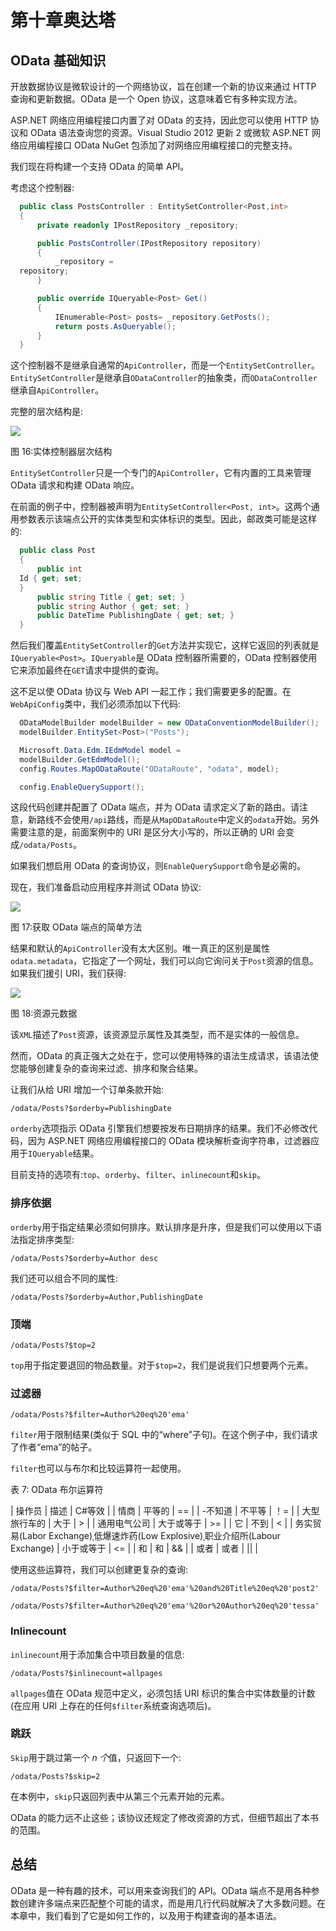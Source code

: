 # 第十章奥达塔

## OData 基础知识

开放数据协议是微软设计的一个网络协议，旨在创建一个新的协议来通过 HTTP 查询和更新数据。OData 是一个 Open 协议，这意味着它有多种实现方法。

ASP.NET 网络应用编程接口内置了对 OData 的支持，因此您可以使用 HTTP 协议和 OData 语法查询您的资源。Visual Studio 2012 更新 2 或微软 ASP.NET 网络应用编程接口 OData NuGet 包添加了对网络应用编程接口的完整支持。

我们现在将构建一个支持 OData 的简单 API。

考虑这个控制器:

```cs
  public class PostsController : EntitySetController<Post,int>
  {
      private readonly IPostRepository _repository;

      public PostsController(IPostRepository repository)
      {
          _repository =
  repository;
      }

      public override IQueryable<Post> Get()
      {
          IEnumerable<Post> posts= _repository.GetPosts();
          return posts.AsQueryable();
      }
  }

```

这个控制器不是继承自通常的`ApiController`，而是一个`EntitySetController`。`EntitySetController`是继承自`ODataController`的抽象类，而`ODataController`继承自`ApiController`。

完整的层次结构是:

![](img/image019.png)

图 16:实体控制器层次结构

`EntitySetController`只是一个专门的`ApiController`，它有内置的工具来管理 OData 请求和构建 OData 响应。

在前面的例子中，控制器被声明为`EntitySetController<Post, int>`。这两个通用参数表示该端点公开的实体类型和实体标识的类型。因此，邮政类可能是这样的:

```cs
  public class Post
  {
      public int
  Id { get; set;
  }
      public string Title { get; set; }
      public string Author { get; set; }
      public DateTime PublishingDate { get; set; }
  }

```

然后我们覆盖`EntitySetController`的`Get`方法并实现它，这样它返回的列表就是`IQueryable<Post>`。`IQueryable`是 OData 控制器所需要的，OData 控制器使用它来添加最终在`GET`请求中提供的查询。

这不足以使 OData 协议与 Web API 一起工作；我们需要更多的配置。在`WebApiConfig`类中，我们必须添加以下代码:

```cs
  ODataModelBuilder modelBuilder = new ODataConventionModelBuilder();
  modelBuilder.EntitySet<Post>("Posts");

  Microsoft.Data.Edm.IEdmModel model =
  modelBuilder.GetEdmModel();
  config.Routes.MapODataRoute("ODataRoute", "odata", model);

  config.EnableQuerySupport();

```

这段代码创建并配置了 OData 端点，并为 OData 请求定义了新的路由。请注意，新路线不会使用`/api`路线，而是从`MapODataRoute`中定义的`odata`开始。另外需要注意的是，前面案例中的 URI 是区分大小写的，所以正确的 URI 会变成`/odata/Posts`。

如果我们想启用 OData 的查询协议，则`EnableQuerySupport`命令是必需的。

现在，我们准备启动应用程序并测试 OData 协议:

![](img/image020.jpg)

图 17:获取 OData 端点的简单方法

结果和默认的`ApiController`没有太大区别。唯一真正的区别是属性`odata.metadata`，它指定了一个网址，我们可以向它询问关于`Post`资源的信息。如果我们援引 URI，我们获得:

![](img/image021.jpg)

图 18:资源元数据

该`XML`描述了`Post`资源，该资源显示属性及其类型，而不是实体的一般信息。

然而，OData 的真正强大之处在于，您可以使用特殊的语法生成请求，该语法使您能够创建复杂的查询来过滤、排序和聚合结果。

让我们从给 URI 增加一个订单条款开始:

`/odata/Posts?$orderby=PublishingDate`

`orderby`选项指示 OData 引擎我们想要按发布日期排序的结果。我们不必修改代码，因为 ASP.NET 网络应用编程接口的 OData 模块解析查询字符串，过滤器应用于`IQueryable`结果。

目前支持的选项有:`top`、`orderby`、`filter`、`inlinecount`和`skip`。

### 排序依据

`orderby`用于指定结果必须如何排序。默认排序是升序，但是我们可以使用以下语法指定排序类型:

`/odata/Posts?$orderby=Author desc`

我们还可以组合不同的属性:

`/odata/Posts?$orderby=Author,PublishingDate`

### 顶端

`/odata/Posts?$top=2`

`top`用于指定要退回的物品数量。对于`$top=2`，我们是说我们只想要两个元素。

### 过滤器

`/odata/Posts?$filter=Author%20eq%20'ema'`

`filter`用于限制结果(类似于 SQL 中的“where”子句)。在这个例子中，我们请求了作者“ema”的帖子。

`filter`也可以与布尔和比较运算符一起使用。

表 7: OData 布尔运算符

| 操作员 | 描述 | C#等效 |
| 情商 | 平等的 | == |
| -不知道 | 不平等 | ！= |
| 大型旅行车的 | 大于 | > |
| 通用电气公司 | 大于或等于 | >= |
| 它 | 不到 | < |
| 务实贸易(Labor Exchange)ˌ低爆速炸药(Low Explosive)ˌ职业介绍所(Labour Exchange) | 小于或等于 | <= |
| 和 | 和 | && |
| 或者 | 或者 | &#124;&#124; |

使用这些运算符，我们可以创建更复杂的查询:

`/odata/Posts?$filter=Author%20eq%20'ema'%20and%20Title%20eq%20'post2'`

`/odata/Posts?$filter=Author%20eq%20'ema'%20or%20Author%20eq%20'tessa'`

### Inlinecount

`inlinecount`用于添加集合中项目数量的信息:

`/odata/Posts?$inlinecount=allpages`

`allpages`值在 OData 规范中定义，必须包括 URI 标识的集合中实体数量的计数(在应用 URI 上存在的任何`$filter`系统查询选项后)。

### 跳跃

`Skip`用于跳过第一个 *n 个*值，只返回下一个:

`/odata/Posts?$skip=2`

在本例中，`skip`只返回列表中从第三个元素开始的元素。

OData 的能力远不止这些；该协议还规定了修改资源的方式，但细节超出了本书的范围。

## 总结

OData 是一种有趣的技术，可以用来查询我们的 API。OData 端点不是用各种参数创建许多端点来匹配整个可能的请求，而是用几行代码就解决了大多数问题。在本章中，我们看到了它是如何工作的，以及用于构建查询的基本语法。